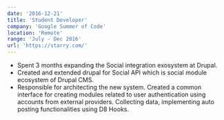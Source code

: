 ```yaml
---
date: '2016-12-21'
title: 'Student Developer'
company: 'Google Summer of Code'
location: 'Remote'
range: 'July - Dec 2016'
url: 'https://starry.com/'
---
```


- Spent 3 months expanding the Social integration exosystem at Drupal.
- Created and extended drupal for Social API which is social module ecosystem of Drupal CMS.
- Responsible for architecting the new system. Created a common interface for creating modules related to user authentication using
  accounts from external providers. Collecting data, implementing auto posting functionalities using D8 Hooks.
